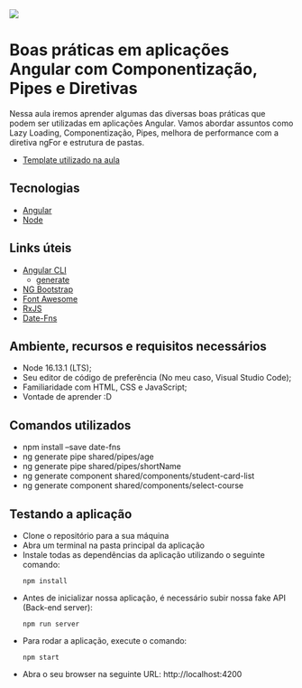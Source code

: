 <img src="https://storage.googleapis.com/golden-wind/experts-club/capa-github.svg" />

# Boas práticas em aplicações Angular com Componentização, Pipes e Diretivas

Nessa aula iremos aprender algumas das diversas boas práticas que podem ser utilizadas em aplicações Angular. Vamos abordar assuntos como Lazy Loading, Componentização, Pipes, melhora de performance com a diretiva ngFor e estrutura de pastas.

- [Template utilizado na aula](https://github.com/rocketseat-experts-club/angular-best-practices-2022-01-15/tree/template)

## Tecnologias

- [Angular](https://angular.io/)
- [Node](https://nodejs.org/en/)

## Links úteis

- [Angular CLI](https://angular.io/cli)
    - [generate](https://angular.io/cli/generate)
- [NG Bootstrap](https://ng-bootstrap.github.io/#/home)
- [Font Awesome](https://fontawesome.com)
- [RxJS](https://rxjs.dev/guide/operators#creation-operators)
- [Date-Fns](https://date-fns.org/)

## Ambiente, recursos e requisitos necessários

- Node 16.13.1 (LTS);
- Seu editor de código de preferência (No meu caso, Visual Studio Code);
- Familiaridade com HTML, CSS e JavaScript;
- Vontade de aprender :D

## Comandos utilizados
- npm install –save date-fns
- ng generate pipe shared/pipes/age
- ng generate pipe shared/pipes/shortName
- ng generate component shared/components/student-card-list
- ng generate component shared/components/select-course

## Testando a aplicação
- Clone o repositório para a sua máquina
- Abra um terminal na pasta principal da aplicação
- Instale todas as dependências da aplicação utilizando o seguinte comando:
    ```
    npm install
    ```
- Antes de inicializar nossa aplicação, é necessário subir nossa fake API (Back-end server):
    ```
    npm run server
    ```
- Para rodar a aplicação, execute o comando:
    ```
    npm start
    ```
- Abra o seu browser na seguinte URL: http://localhost:4200
